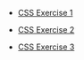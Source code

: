 - [CSS Exercise 1](https://StuartMcMaw.github.io/css_exercise/index.html)

- [CSS Exercise 2](https://StuartMcMaw.github.io/css_exercise/version2.html)

- [CSS Exercise 3](https://StuartMcMaw.github.io/css_exercise/version3.html)